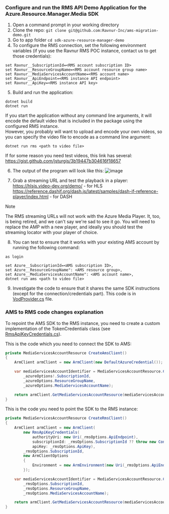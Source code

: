 ### Configure and run the RMS API Demo Application for the Azure.Resource.Manager.Media SDK

1. Open a command prompt in your working directory
2. Clone the repo: ```git clone git@github.com:Ravnur-Inc/ams-migration-demo.git```
3. Go to app folder ```cd sdk-azure-resource-manager-demo```
4. To configure the RMS connection, set the following environment variables (if you use the Ravnur RMS POC instance, contact us to get those credentials): 
```
set Ravnur__SubscriptionId=<RMS account subscription ID>
set Ravnur__ResourceGroupName=<RMS account resource group name>
set Ravnur__MediaServicesAccountName=<RMS account name>
set Ravnur__ApiEndpoint=<RMS instance API endpoint>
set Ravnur__ApiKey=<RMS instance API key>
```
5. Build and run the application:
```
dotnet build
dotnet run
```
If you start the application without any command line arguments, it will encode the default video that is included in the package using the configured RMS instance.<br>
However, you probably will want to upload and encode your own videos, so you can specify the video file to encode as a command line argument:
```
dotnet run rms <path to video file>
```
If for some reason you need test videos, this link has several: https://gist.github.com/jsturgis/3b19447b304616f18657

6. The output of the program will look like this:
![image](https://github.com/Ravnur-Inc/ams-migration-demo/assets/73594896/b60d6263-3571-43d1-8d53-ffc23212309d)

7. Grab a streaming URL and test the playback in a player:
https://hlsjs.video-dev.org/demo/ - for HLS
https://reference.dashif.org/dash.js/latest/samples/dash-if-reference-player/index.html - for DASH<br>

> [!NOTE]
> The RMS streaming URLs will not work with the Azure Media Player. It, too, is being retired, and we can't say we're sad to see it go. You will need to replace the AMP with a new player, and ideally you should test the streaming locator with your player of choice. 

8. You can test to ensure that it works with your existing AMS account by running the following command:
```
as login

set Azure__SubscriptionId=<AMS subscription ID>,
set Azure__ResourceGroupName": <AMS resource group>,
set Azure__MediaServicesAccountName": <AMS account name>,
dotnet run ams <path to video file>
```
9. Investigate the code to ensure that it shares the same SDK instructions (except for the connection/credentials part). This code is in [VodProvider.cs](VodProvider.cs) file.

### AMS to RMS code changes explanation

To repoint the AMS SDK to the RMS instance, you need to create a custom implementation of the TokenCredentials class (see [RmsApiKeyCredentials.cs](RmsApiKeyTokenCredentials.cs)).

This is the code which you need to connect the SDK to AMS:

```csharp
private MediaServicesAccountResource CreateAmsClient()
{
    ArmClient armClient = new ArmClient(new DefaultAzureCredential());

    var mediaServicesAccountIdentifier = MediaServicesAccountResource.CreateResourceIdentifier(
        _azureOptions!.SubscriptionId,
        _azureOptions.ResourceGroupName,
        _azureOptions.MediaServicesAccountName);

    return armClient.GetMediaServicesAccountResource(mediaServicesAccountIdentifier);
}
```

This is the code you need to point the SDK to the RMS instance:

```csharp
private MediaServicesAccountResource CreateRmsClient()
{
    ArmClient armClient = new ArmClient(
        new RmsApiKeyCredentials(
            authorityUri: new Uri(_rmsOptions.ApiEndpoint),
            subscriptionId: _rmsOptions.SubscriptionId ?? throw new ConfigurationErrorsException("Rms SubscriptionId is missing"),
            apiKey: _rmsOptions.ApiKey),
        _rmsOptions.SubscriptionId,
        new ArmClientOptions
        {
            Environment = new ArmEnvironment(new Uri(_rmsOptions.ApiEndpoint), "test"),
        });

    var mediaServicesAccountIdentifier = MediaServicesAccountResource.CreateResourceIdentifier(
        _rmsOptions.SubscriptionId,
        _rmsOptions.ResourceGroupName,
        _rmsOptions.MediaServicesAccountName);

    return armClient.GetMediaServicesAccountResource(mediaServicesAccountIdentifier);
}
```

